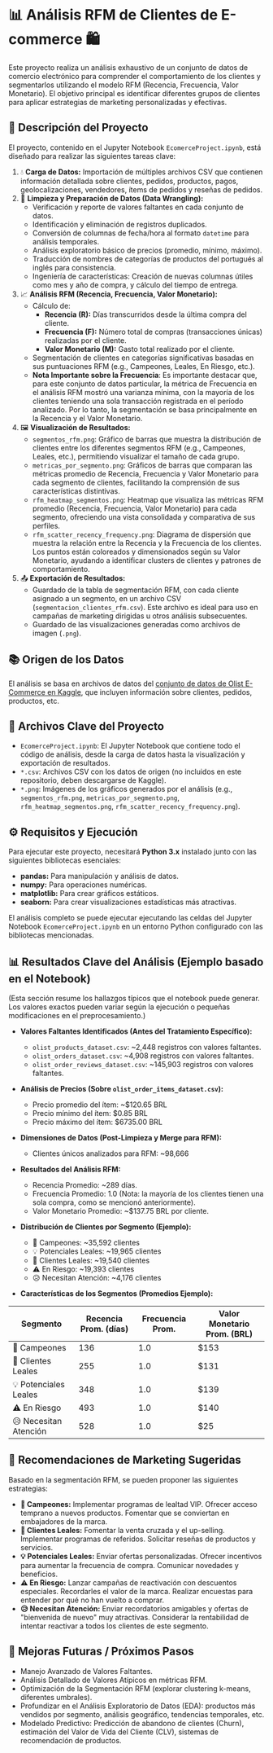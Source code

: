 # 📊 Análisis RFM de Clientes de E-commerce 🛍️

Este proyecto realiza un análisis exhaustivo de un conjunto de datos de comercio electrónico para comprender el comportamiento de los clientes y segmentarlos utilizando el modelo RFM (Recencia, Frecuencia, Valor Monetario). El objetivo principal es identificar diferentes grupos de clientes para aplicar estrategias de marketing personalizadas y efectivas.

## 🎯 Descripción del Proyecto

El proyecto, contenido en el Jupyter Notebook `EcomerceProject.ipynb`, está diseñado para realizar las siguientes tareas clave:

1.  💧 **Carga de Datos:** Importación de múltiples archivos CSV que contienen información detallada sobre clientes, pedidos, productos, pagos, geolocalizaciones, vendedores, ítems de pedidos y reseñas de pedidos.
2.  🧹 **Limpieza y Preparación de Datos (Data Wrangling):**
    *   Verificación y reporte de valores faltantes en cada conjunto de datos.
    *   Identificación y eliminación de registros duplicados.
    *   Conversión de columnas de fecha/hora al formato `datetime` para análisis temporales.
    *   Análisis exploratorio básico de precios (promedio, mínimo, máximo).
    *   Traducción de nombres de categorías de productos del portugués al inglés para consistencia.
    *   Ingeniería de características: Creación de nuevas columnas útiles como mes y año de compra, y cálculo del tiempo de entrega.
3.  📈 **Análisis RFM (Recencia, Frecuencia, Valor Monetario):**
    *   Cálculo de:
        *   **Recencia (R):** Días transcurridos desde la última compra del cliente.
        *   **Frecuencia (F):** Número total de compras (transacciones únicas) realizadas por el cliente.
        *   **Valor Monetario (M):** Gasto total realizado por el cliente.
    *   Segmentación de clientes en categorías significativas basadas en sus puntuaciones RFM (e.g., Campeones, Leales, En Riesgo, etc.).
    *   **Nota Importante sobre la Frecuencia**: Es importante destacar que, para este conjunto de datos particular, la métrica de Frecuencia en el análisis RFM mostró una varianza mínima, con la mayoría de los clientes teniendo una sola transacción registrada en el período analizado. Por lo tanto, la segmentación se basa principalmente en la Recencia y el Valor Monetario.
4.  🖼️ **Visualización de Resultados:**
    *   `segmentos_rfm.png`: Gráfico de barras que muestra la distribución de clientes entre los diferentes segmentos RFM (e.g., Campeones, Leales, etc.), permitiendo visualizar el tamaño de cada grupo.
    *   `metricas_por_segmento.png`: Gráficos de barras que comparan las métricas promedio de Recencia, Frecuencia y Valor Monetario para cada segmento de clientes, facilitando la comprensión de sus características distintivas.
    *   `rfm_heatmap_segmentos.png`: Heatmap que visualiza las métricas RFM promedio (Recencia, Frecuencia, Valor Monetario) para cada segmento, ofreciendo una vista consolidada y comparativa de sus perfiles.
    *   `rfm_scatter_recency_frequency.png`: Diagrama de dispersión que muestra la relación entre la Recencia y la Frecuencia de los clientes. Los puntos están coloreados y dimensionados según su Valor Monetario, ayudando a identificar clusters de clientes y patrones de comportamiento.
5.  📤 **Exportación de Resultados:**
    *   Guardado de la tabla de segmentación RFM, con cada cliente asignado a un segmento, en un archivo CSV (`segmentacion_clientes_rfm.csv`). Este archivo es ideal para uso en campañas de marketing dirigidas u otros análisis subsecuentes.
    *   Guardado de las visualizaciones generadas como archivos de imagen (`.png`).

## 📚 Origen de los Datos

El análisis se basa en archivos de datos del [conjunto de datos de Olist E-Commerce en Kaggle](https://www.kaggle.com/datasets/olistbr/brazilian-ecommerce), que incluyen información sobre clientes, pedidos, productos, etc.

## 🔑 Archivos Clave del Proyecto

*   `EcomerceProject.ipynb`: El Jupyter Notebook que contiene todo el código de análisis, desde la carga de datos hasta la visualización y exportación de resultados.
*   `*.csv`: Archivos CSV con los datos de origen (no incluidos en este repositorio, deben descargarse de Kaggle).
*   `*.png`: Imágenes de los gráficos generados por el análisis (e.g., `segmentos_rfm.png`, `metricas_por_segmento.png`, `rfm_heatmap_segmentos.png`, `rfm_scatter_recency_frequency.png`).

## ⚙️ Requisitos y Ejecución

Para ejecutar este proyecto, necesitará **Python 3.x** instalado junto con las siguientes bibliotecas esenciales:

*   **pandas:** Para manipulación y análisis de datos.
*   **numpy:** Para operaciones numéricas.
*   **matplotlib:** Para crear gráficos estáticos.
*   **seaborn:** Para crear visualizaciones estadísticas más atractivas.

El análisis completo se puede ejecutar ejecutando las celdas del Jupyter Notebook `EcomerceProject.ipynb` en un entorno Python configurado con las bibliotecas mencionadas.

## 📊 Resultados Clave del Análisis (Ejemplo basado en el Notebook)

(Esta sección resume los hallazgos típicos que el notebook puede generar. Los valores exactos pueden variar según la ejecución o pequeñas modificaciones en el preprocesamiento.)

*   **Valores Faltantes Identificados (Antes del Tratamiento Específico):**
    *   `olist_products_dataset.csv`: ~2,448 registros con valores faltantes.
    *   `olist_orders_dataset.csv`: ~4,908 registros con valores faltantes.
    *   `olist_order_reviews_dataset.csv`: ~145,903 registros con valores faltantes.
*   **Análisis de Precios (Sobre `olist_order_items_dataset.csv`):**
    *   Precio promedio del ítem: ~$120.65 BRL
    *   Precio mínimo del ítem: $0.85 BRL
    *   Precio máximo del ítem: $6735.00 BRL
*   **Dimensiones de Datos (Post-Limpieza y Merge para RFM):**
    *   Clientes únicos analizados para RFM: ~98,666
*   **Resultados del Análisis RFM:**
    *   Recencia Promedio: ~289 días.
    *   Frecuencia Promedio: 1.0 (Nota: la mayoría de los clientes tienen una sola compra, como se mencionó anteriormente).
    *   Valor Monetario Promedio: ~$137.75 BRL por cliente.
*   **Distribución de Clientes por Segmento (Ejemplo):**
    *   🌟 Campeones: ~35,592 clientes
    *   💡 Potenciales Leales: ~19,965 clientes
    *   💖 Clientes Leales: ~19,540 clientes
    *   ⚠️ En Riesgo: ~19,393 clientes
    *   😥 Necesitan Atención: ~4,176 clientes

*   **Características de los Segmentos (Promedios Ejemplo):**

| Segmento             | Recencia Prom. (días) | Frecuencia Prom. | Valor Monetario Prom. (BRL) |
|---------------------|------------------------|-------------------|------------------------------|
| 🌟 Campeones        | 136                    | 1.0               | $153                         |
| 💖 Clientes Leales  | 255                    | 1.0               | $131                         |
| 💡 Potenciales Leales | 348                    | 1.0               | $139                         |
| ⚠️ En Riesgo          | 493                    | 1.0               | $140                         |
| 😥 Necesitan Atención   | 528                    | 1.0               | $25                          |

## 📢 Recomendaciones de Marketing Sugeridas

Basado en la segmentación RFM, se pueden proponer las siguientes estrategias:

*   **🌟 Campeones:** Implementar programas de lealtad VIP. Ofrecer acceso temprano a nuevos productos. Fomentar que se conviertan en embajadores de la marca.
*   **💖 Clientes Leales:** Fomentar la venta cruzada y el up-selling. Implementar programas de referidos. Solicitar reseñas de productos y servicios.
*   **💡 Potenciales Leales:** Enviar ofertas personalizadas. Ofrecer incentivos para aumentar la frecuencia de compra. Comunicar novedades y beneficios.
*   **⚠️ En Riesgo:** Lanzar campañas de reactivación con descuentos especiales. Recordarles el valor de la marca. Realizar encuestas para entender por qué no han vuelto a comprar.
*   **😥 Necesitan Atención:** Enviar recordatorios amigables y ofertas de "bienvenida de nuevo" muy atractivas. Considerar la rentabilidad de intentar reactivar a todos los clientes de este segmento.

## 🚀 Mejoras Futuras / Próximos Pasos
*   Manejo Avanzado de Valores Faltantes.
*   Análisis Detallado de Valores Atípicos en métricas RFM.
*   Optimización de la Segmentación RFM (explorar clustering k-means, diferentes umbrales).
*   Profundizar en el Análisis Exploratorio de Datos (EDA): productos más vendidos por segmento, análisis geográfico, tendencias temporales, etc.
*   Modelado Predictivo: Predicción de abandono de clientes (Churn), estimación del Valor de Vida del Cliente (CLV), sistemas de recomendación de productos.
